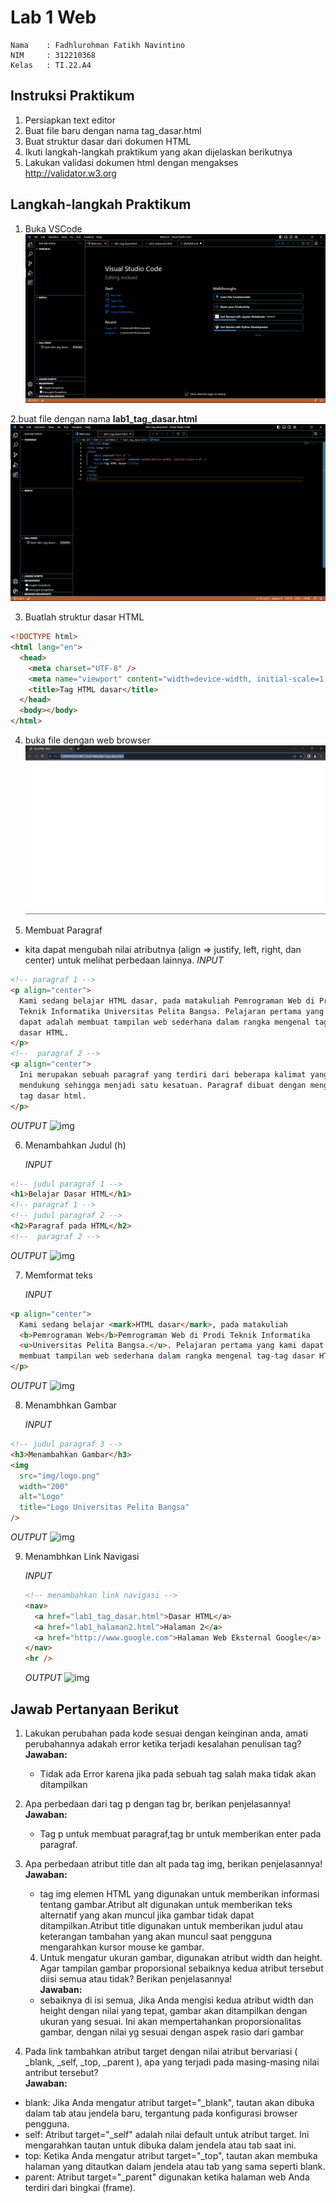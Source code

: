 # **Lab 1 Web**

```
Nama    : Fadhlurohman Fatikh Navintino
NIM     : 312210368
Kelas   : TI.22.A4

```

## **Instruksi Praktikum**

1. Persiapkan text editor
2. Buat file baru dengan nama tag_dasar.html
3. Buat struktur dasar dari dokumen HTML
4. Ikuti langkah-langkah praktikum yang akan dijelaskan berikutnya
5. Lakukan validasi dokumen html dengan mengakses http://validator.w3.org

## **Langkah-langkah Praktikum**

1. Buka VSCode
   ![img](image/VSC.png)

2.buat file dengan nama **lab1_tag_dasar.html**
![img](image/File%20Name.png)

3. Buatlah struktur dasar HTML

```html
<!DOCTYPE html>
<html lang="en">
  <head>
    <meta charset="UTF-8" />
    <meta name="viewport" content="width=device-width, initial-scale=1.0" />
    <title>Tag HTML dasar</title>
  </head>
  <body></body>
</html>
```

4. buka file dengan web browser
   ![img](image/Web%20File%20Blank.png)

5. Membuat Paragraf

- kita dapat mengubah nilai atributnya (align => justify, left, right, dan center) untuk melihat
  perbedaan lainnya.
  _INPUT_

```html
<!-- paragraf 1 -->
<p align="center">
  Kami sedang belajar HTML dasar, pada matakuliah Pemrograman Web di Prodi
  Teknik Informatika Universitas Pelita Bangsa. Pelajaran pertama yang kami
  dapat adalah membuat tampilan web sederhana dalam rangka mengenal tag-tag
  dasar HTML.
</p>
<!--  paragraf 2 -->
<p align="center">
  Ini merupakan sebuah paragraf yang terdiri dari beberapa kalimat yang saling
  mendukung sehingga menjadi satu kesatuan. Paragraf dibuat dengan menggunakan
  tag dasar html.
</p>
```

_OUTPUT_
![img](img/web2.png)

6. Menambahkan Judul (h)

   _INPUT_

```html
<!-- judul paragraf 1 -->
<h1>Belajar Dasar HTML</h1>
<!-- paragraf 1 -->
<!-- judul paragraf 2 -->
<h2>Paragraf pada HTML</h2>
<!--  paragraf 2 -->
```

_OUTPUT_
![img](img/web3.png)

7. Memformat teks

   _INPUT_

```html
<p align="center">
  Kami sedang belajar <mark>HTML dasar</mark>, pada matakuliah
  <b>Pemrograman Web</b>Pemrograman Web di Prodi Teknik Informatika
  <u>Universitas Pelita Bangsa.</u>. Pelajaran pertama yang kami dapat adalah
  membuat tampilan web sederhana dalam rangka mengenal tag-tag dasar HTML.
</p>
```

_OUTPUT_
![img](img/web4.png)

8. Menambhkan Gambar

   _INPUT_

```html
<!-- judul paragraf 3 -->
<h3>Menambahkan Gambar</h3>
<img
  src="img/logo.png"
  width="200"
  alt="Logo"
  title="Logo Universitas Pelita Bangsa"
/>
```

_OUTPUT_
![img](<img/web5%20(2).png>)

9. Menambhkan Link Navigasi

   _INPUT_

   ```html
   <!-- menambahkan link navigasi -->
   <nav>
     <a href="lab1_tag_dasar.html">Dasar HTML</a>
     <a href="lab1_halaman2.html">Halaman 2</a>
     <a href="http://www.google.com">Halaman Web Eksternal Google</a>
   </nav>
   <hr />
   ```

   _OUTPUT_
   ![img](img/web6.png)

   
## **Jawab Pertanyaan Berikut**

1. Lakukan perubahan pada kode sesuai dengan keinginan anda, amati perubahannya adakah
   error ketika terjadi kesalahan penulisan tag?  
   **Jawaban:**

   - Tidak ada Error karena jika pada sebuah tag salah maka tidak akan ditampilkan

2. Apa perbedaan dari tag p dengan tag br, berikan penjelasannya!  
   **Jawaban:**

   - Tag p untuk membuat paragraf,tag br untuk memberikan enter pada paragraf.

3. Apa perbedaan atribut title dan alt pada tag img, berikan penjelasannya!  
   **Jawaban:**
   - tag img elemen HTML yang digunakan untuk memberikan informasi tentang gambar.Atribut alt digunakan untuk memberikan teks alternatif yang akan muncul jika gambar tidak dapat ditampilkan.Atribut title digunakan untuk memberikan judul atau keterangan tambahan yang akan muncul saat pengguna mengarahkan kursor mouse ke gambar.

   4. Untuk mengatur ukuran gambar, digunakan atribut width dan height. Agar tampilan gambar proporsional sebaiknya kedua atribut tersebut diisi semua atau tidak? Berikan penjelasannya!        
   **Jawaban:** 
   - sebaiknya di isi semua, Jika Anda mengisi kedua atribut width dan height dengan nilai yang tepat, gambar akan ditampilkan dengan ukuran yang sesuai. Ini akan mempertahankan proporsionalitas gambar, dengan nilai yg sesuai dengan aspek rasio dari gambar

   
5. Pada link tambahkan atribut target dengan nilai atribut bervariasi ( \_blank, \_self, \_top,
\_parent ), apa yang terjadi pada masing-masing nilai antribut tersebut?  
**Jawaban:** 
- blank:
Jika Anda mengatur atribut target="_blank", tautan akan dibuka dalam tab atau jendela baru, tergantung pada konfigurasi browser pengguna.
- self:
Atribut target="_self" adalah nilai default untuk atribut target. Ini mengarahkan tautan untuk dibuka dalam jendela atau tab saat ini.
- top:
Ketika Anda mengatur atribut target="_top", tautan akan membuka halaman yang ditautkan dalam jendela atau tab yang sama seperti blank.
- parent:
Atribut target="_parent" digunakan ketika halaman web Anda terdiri dari bingkai (frame).